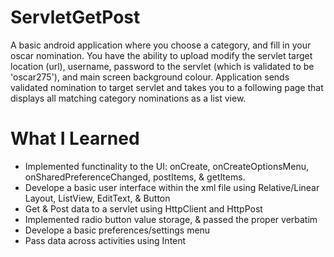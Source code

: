 # ServletGetPost
A basic android application where you choose a category, and fill in your oscar nomination. You have the ability to upload modify the servlet target location (url), username, password to the servlet (which is validated to be 'oscar275'), and main screen background colour. Application sends validated nomination to target servlet and takes you to a following page that displays all matching category nominations as a list view.

# What I Learned

* Implemented functinality to the UI: onCreate, onCreateOptionsMenu, onSharedPreferenceChanged, postItems, & getItems.
* Develope a basic user interface within the xml file using Relative/Linear Layout, ListView, EditText, & Button
* Get & Post data to a servlet using HttpClient and HttpPost
* Implemented radio button value storage, & passed the proper verbatim
* Develope a basic preferences/settings menu
* Pass data across activities using Intent

